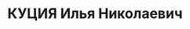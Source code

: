 ---
title: КУЦИЯ Илья Николаевич
description: "Род. в 1895, Абашский район, с. Эцери, грузин. Род занятий: до ареста\
  \ директор ремонтных мастерских Потийского порта. \n  Осужден Тройкой при НКВД ГССР\
  \ 13.12.1937. Мера наказания: расстрел с конфискацией личного имущества. Дата расстрела:\
  \ 04.03.1938"
---
